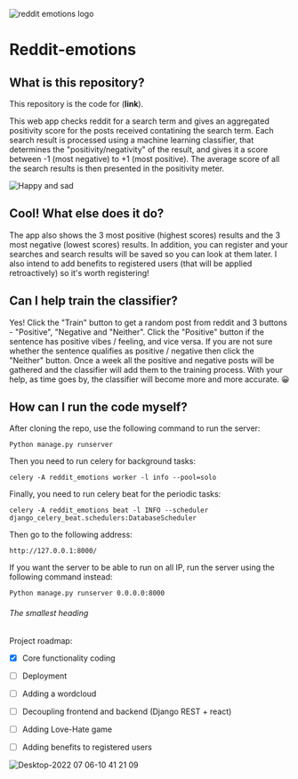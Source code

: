 ![reddit emotions logo](https://user-images.githubusercontent.com/101622750/177487525-497469fd-24a8-4c04-95c3-608d924cf38a.jpg)

# Reddit-emotions
## What is this repository?
This repository is the code for (**link**). 

This web app checks reddit for a search term and gives an aggregated positivity score for the posts received contatining the search term.
Each search result is processed using a machine learning classifier, that determines the "positivity/negativity" of the result, and gives it a score between -1 (most negative) to +1 (most positive).
The average score of all the search results is then presented in the positivity meter.


![Happy and sad](https://user-images.githubusercontent.com/101622750/177492706-5392247e-188f-4494-9468-0d73b4669ec7.gif)


## Cool! What else does it do?
The app also shows the 3 most positive (highest scores) results and the 3 most negative (lowest scores) results.
In addition, you can register and your searches and search results will be saved so you can look at them later. I also intend to add benefits to registered users (that will be applied retroactively) so it's worth registering!

## Can I help train the classifier?
Yes! Click the "Train" button to get a random post from reddit and 3 buttons - "Positive", "Negative and "Neither". 
Click the "Positive" button if the sentence has positive vibes / feeling, and vice versa. 
If you are not sure whether the sentence qualifies as positive / negative then click the "Neither" button.
Once a week all the positive and negative posts will be gathered and the classifier will add them to the training process.
With your help, as time goes by, the classifier will become more and more accurate. :grinning:

## How can I run the code myself?
After cloning the repo, use the following command to run the server:
```
Python manage.py runserver
```

Then you need to run celery for background tasks:
```
celery -A reddit_emotions worker -l info --pool=solo
```

Finally, you need to run celery beat for the periodic tasks:
```
celery -A reddit_emotions beat -l INFO --scheduler django_celery_beat.schedulers:DatabaseScheduler
```

Then go to the following address:
```
http://127.0.0.1:8000/
```

If you want the server to be able to run on all IP, run the server using the following command instead:
```
Python manage.py runserver 0.0.0.0:8000
```

###### The smallest heading

Project roadmap:

- [x] Core functionality coding
- [ ] Deployment
- [ ] Adding a wordcloud
- [ ] Decoupling frontend and backend (Django REST + react)
- [ ] Adding Love-Hate game
- [ ] Adding benefits to registered users


![Desktop-2022 07 06-10 41 21 09](https://user-images.githubusercontent.com/101622750/177497138-40d44412-cd2a-4830-8df6-5bffcaf6c19b.gif)

